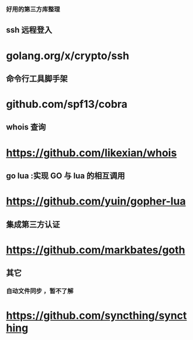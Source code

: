 
### 好用的第三方库整理
## ssh 远程登入
# golang.org/x/crypto/ssh

## 命令行工具脚手架
# github.com/spf13/cobra

## whois 查询
# https://github.com/likexian/whois

## go lua :实现 GO 与 lua 的相互调用
# https://github.com/yuin/gopher-lua

## 集成第三方认证
# https://github.com/markbates/goth

## 其它
### 自动文件同步 ，暂不了解
# https://github.com/syncthing/syncthing